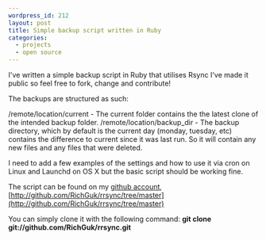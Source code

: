 ```yaml
---
wordpress_id: 212
layout: post
title: Simple backup script written in Ruby
categories:
  - projects
  - open source
---
```

I've written a simple backup script in Ruby that utilises Rsync I've made it public so feel free to fork, change and contribute!

The backups are structured as such:

/remote/location/current - The current folder contains the the latest clone of the intended backup folder.
/remote/location/backup_dir - The backup directory, which by default is the current day (monday, tuesday, etc) contains
the difference to current since it was last run. So it will contain any new files and any files that were deleted.

I need to add a few examples of the settings and how to use it via cron on Linux and Launchd on OS X but the basic script should be working fine.

The script can be found on my [github account](http://github.com/RichGuk), [http://github.com/RichGuk/rrsync/tree/master](http://github.com/RichGuk/rrsync/tree/master)

You can simply clone it with the following command:
**git clone git://github.com/RichGuk/rrsync.git**